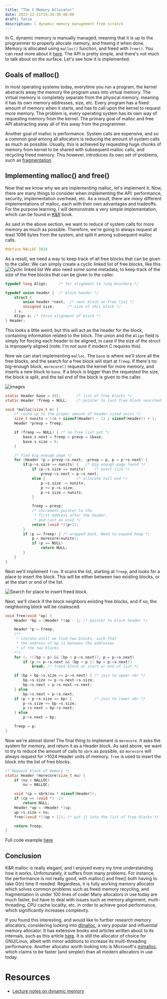 ```yaml
---
title: "The C Memory Allocator"
date: 2023-12-21T14:34:30-08:00
draft: false
description: C dynamic memory management from scratch
---
```


In C, dynamic memory is manually managed, meaning that it is up to the programmer to properly allocate memory, and freeing it when done. Memory is allocated using `malloc()` function, and freed with `free()`. You can read more about it [here](https://linux.die.net/man/3/malloc). The API is pretty simple, and there's not much to talk about on the surface. Let's see how it is implemented.

## Goals of malloc()
In most operating systems today, everytime you run a program, the kernel abstracts away the memory the program uses into virtual memory. The virtual memory is completely separate from the physical memory, meaning it has its own memory addresses, size, etc. Every program has a fixed amount of memory when it starts, and has to call upon the kernel to request more memory. The problem is, every operating system has its own way of requesting memory from the kernel. The primary goal of malloc and free API abstracting away all of this away from the programmer.

Another goal of malloc is performance. System calls are expensive, and so a common goal among all allocators is reducing the amount of system calls as much as possible. Usually, this is achieved by requesting huge chunks of memory from kernel to be shared with subsequent malloc calls, and recycling freed memory. This however, introduces its own set of problems, such as [fragmentation](https://en.wikipedia.org/wiki/Fragmentation_(computing)). 


## Implementing malloc() and free()
Now that we know why we are implementing malloc, let's implement it. Now, there are many things to consider when implementing the API: performance, security, implementation overhead, etc. As a result, there are *many* different implementations of malloc, each with their own advantages and tradeoffs. For the purpose learning, I will demonstrate a very simple implementation, which can be found in [K&R](https://en.wikipedia.org/wiki/The_C_Programming_Language) book.

As said in the above section, we want to reduce of system calls for more memory as much as possible. Therefore, we're going to always request at least 1096 bytes from the system, and split it among subsequent malloc calls.
``` C
#define NALLOC 1024
```

As a result, we need a way to keep track of all free blocks that can be given to the caller. We can simply create a cyclic linked list of free blocks, like this. 
![Cyclic linked list](images/cll.png)
We also need some some metadata, to keep track of the size of the free blocks that can be given to the caller. 
``` C
typedef long Align;     /* for alignment to long boundary */

typedef union header {  /* block header */
    struct {
        union header *next;  /* next block on free list */
        unsigned size;      /* size of this block */
    } s;
    Align x; /* force alignment of block */
} Header;
```
This looks a little weird, but this will act as the header for the block, containing information related to the block. The union and the `Align` field is simply for forcing each header to be aligned, in case if the size of the struct is improperly aligned (note: I'm not sure if modern C requires this). 

Now we can start implementing `malloc`. The `base` is where we'll store all the free blocks, and the search for a free block will start at `freep`. If there's no big-enough block, `morecore()` requests the kernel for more memory, and inserts a new block to `base`. If a block is bigger than the requested the size, the block is split, and the tail end of the block is given to the caller. 

![images](images/aloc.png)
``` C
static Header base = {0};       /* list of free blocks */
static Header *freep = NULL;    /* pointer to last free block searched*/

void *malloc(size_t n) {
    /* round up to the proper amount of header-sized units */
    size_t nunits = ((n + sizeof(Header) - 1) / sizeof(Header)) + 1;
    Header *prevp = freep;

    if (freep == NULL) { /* no free list yet */
        base.s.next = freep = prevp = &base;
        base.s.size = 0;
    }

    /* find big enough page */
    for (Header *p = prevp->s.next; ;prevp = p, p = p->s.next) {
        if(p->s.size >= nunits) {   /* big enough page found */
            if (p->s.size == nunits)    /* exact size */
                prevp->s.next = p->s.next;
            else {              /* allocate tail end */
                p->s.size -= nunits;
                p += p->s.size;
                p->s.size = nunits;
            }

            freep = prevp;
            /* increment pointer to the 
             * first address after the header, 
             * and cast as void */
            return (void *)(p+1); 
        }
        if (p == freep) { /* wrapped back. Need to expand heap */
            p = morecore(nunits);
            if (p == NULL)
                return NULL;
        }
    }
}
```

Next we'll implement `free`. It scans the list, starting at `freep`, and looks for a place to insert the block. This will be either between two existing blocks, or at the start or end of the list. 

![Search for place to insert freed block](images/free.png)

Next, we'll check if the block neighbors existing free blocks, and if so, the neighboring block will be coalesced.
``` C
void free(void *ap) {
    Header *bp = (Header *)ap - 1; /* pointer to block header */

    Header *p = freep;
    /**
     * iterate until we find two blocks, such that
     * the address of bp is between the addresses
     * of the two blocks.
    **/
    for (; !((bp > p) && (bp < p->s.next)); p = p->s.next)
        if (p >= p->s.next && (bp > p || bp < p->s.next))
            break; /* freed block at start or end of list */

    if (bp + bp->s.size == p->s.next) { /* join to upper nbr */
        bp->s.size += p->s.next->s.size;
        bp->s.next = p->s.next->s.next;
    } else
        bp->s.next = p->s.next;
    if (p + p->s.size == bp) {          /* join to lower nbr */
        p->s.size += bp->s.size;
        p->s.next = bp->s.next;
    } else
        p->s.next = bp;

    freep = p;
}
```

Now we're almost done! The final thing to implement is `morecore`. It asks the system for memory, and return it as a Header block. As said above, we want to try to reduce the amount of calls to `sbrk` as possible, so `morecore` will always request for >1024 Header units of memory. `free` is used to insert the block into the list of free blocks.
``` C
/* Request block of memory */
static Header *morecore(size_t nu) {
    if (nu < NALLOC)
        nu = NALLOC;

    void *cp = sbrk(nu * sizeof(Header));
    if (cp == (void *) -1)
        return NULL;
    Header *up = (Header *)cp;
    up->s.size = nu;
    free((void *)(up + 1)); /* put it into the list of free blocks */

    return freep;
}
```

Full code example [here](https://github.com/yanghuaxuan/smalloc/tree/97d6216ffd163014bbcf012c211adb639ca672bf)

## Conclusion
K&R malloc is really elegant, and I enjoyed every my time understanding how it works. Unfortunately, it suffers from many problems. For instance, the performance is not really good, with malloc() and free() both having to take O(n) time if needed. Regardless, it is fully working memory allocator which solves common problems such as freed memory recycling, and fragmentation in under 100 lines of code! Many allocators in use today are much faster, but have to deal with issues such as memory alignment, multi-threading, CPU cache locality, etc. in order to achieve good performance, which significantly increases complexity. 

If you found this interesting, and would like to further research memory allocators, considering looking into [dlmalloc](https://gee.cs.oswego.edu/dl/html/malloc.html), a very popular and influential memory allocator. It has extensive books and articles written about to its internals, such as this article [here](http://www.phrack.org/issues/57/8.html). It is still the allocator of choice for GNU/Linux, albeit with minor additions to increase its multi-threading performance. Another allocator worth looking into is Microsoft's [mimalloc](https://github.com/microsoft/mimalloc), which claims to be faster (and simpler) than all modern allocators in use today.

# Resources
- [Lecture notes on dynamic memory](https://www.cs.princeton.edu/courses/archive/fall12/cos217/lectures/21DynamicMemory2.pdf)
